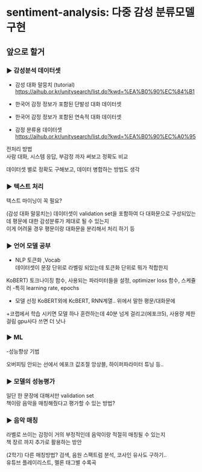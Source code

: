 # sentiment-analysis: 다중 감성 분류모델 구현

## __앞으로 할거__

### ▶ 감성분석 데이터셋

- 감성 대화 말뭉치 (tutorial)  
https://aihub.or.kr/unitysearch/list.do?kwd=%EA%B0%90%EC%84%B1

- 한국어 감정 정보가 포함된 단발성 대화 데이터셋  
- 한국어 감정 정보가 포함된 연속적 대화 데이터셋
- 감정 분류용 데이터셋  
https://aihub.or.kr/unitysearch/list.do?kwd=%EA%B0%90%EC%A0%95  

전처리 방법  
사람 대화, 시스템 응답, 부감정 까자 써보고 정확도 비교

데이터셋 별로 정확도 구해보고, 데이터 병합하는 방법도 생각


### ▶ 텍스트 처리  
텍스트 마이닝이 꼭 필요?

(감성 대화 말뭉치는) 데이터셋이 validation set을 포함하여 다 대화문으로 구성되있는데 평문에 대한 감성분류가 제대로 될 수 있는지  
이게 어려울 경우 평문이랑 대화문을 분리해서 처리 하기 등


### ▶ 언어 모델 공부

- NLP
토큰화 ,Vocab  
데이터셋이 문장 단위로 라벨링 되있는데 토큰화 단위로 뭐가 적합한지  

KoBERT) 토크나이징 함수, 사용되는 파라미터들을 설정, optimizer loss 함수, 스케쥴러
-특히  learning rate, epochs

- 모델 선정
KoBERT외에 KcBERT, RNN계열..
위에서 말한 평문/대화문에

+코랩에서 학습 시키면 모델 하나 훈련하는데 40분 넘게 걸리고(에포크5), 사용량 제한 걸림
gpu사다 쓰면 더 낫나

### ▶ ML
-성능향상 기법

오버피팅 안되는 선에서 에포크 값조절 
앙상블, 하이퍼파라미터 튜닝 등..

### ▶ 모델의 성능평가
일단 한 문장에 대해서만  validation set  
책이랑 음악을 매칭해줬다고 평가할 수 있는 방법?  

### ▶ 음악 매칭  
라벨로 쓰이는 감정이 거의 부정적인데 음악이랑 적절히 매칭될 수 있는지  
책 장르 까지 추가로 활용하는 방안  

(2학기)
다른 매칭방법? 
검색, 음원 스팩트럼 분석, 코사인 유사도 구하기..  
유튜브 플레이리스트, 멜론 태그별 수록곡
